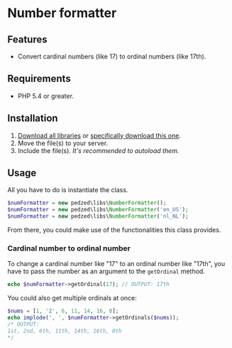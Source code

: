 Number formatter
================

## Features
- Convert cardinal numbers (like 17) to ordinal numbers (like 17th).

## Requirements
- PHP 5.4 or greater.

## Installation
1. [Download all libraries](https://github.com/pedzed/libs/archive/master.zip) 
   or [specifically download this one](https://raw.githubusercontent.com/pedzed/libs/master/src/pedzed/libs/NumberFormatter.php).
2. Move the file(s) to your server.
3. Include the file(s). *It's recommended to autoload them.*

## Usage
All you have to do is instantiate the class.
```php
$numFormatter = new pedzed\libs\NumberFormatter();
$numFormatter = new pedzed\libs\NumberFormatter('en_US');
$numFormatter = new pedzed\libs\NumberFormatter('nl_NL');
```
From there, you could make use of the functionalities this class provides.

### Cardinal number to ordinal number
To change a cardinal number like "17" to an ordinal number like "17th", you have 
to pass the number as an argument to the `getOrdinal` method.
```php
echo $numFormatter->getOrdinal(17); // OUTPUT: 17th
```
You could also get multiple ordinals at once:
```php
$nums = [1, '2', 6, 11, 14, 16, 0];
echo implode(', ', $numFormatter->getOrdinals($nums));
/* OUTPUT:
1st, 2nd, 6th, 11th, 14th, 16th, 0th
*/
```
